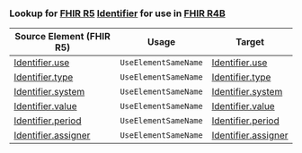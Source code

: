 ### Lookup for [FHIR R5](https://hl7.org/fhir/R5/) [Identifier](https://hl7.org/fhir/R5/Identifier.html) for use in [FHIR R4B](https://hl7.org/fhir/R4B/)

| Source Element (FHIR R5) | Usage | Target |
| -------------- | ----- | ------ |
| [Identifier.use](https://hl7.org/fhir/R5/Identifier.html#resource) | `UseElementSameName` | [Identifier.use](https://hl7.org/fhir/R4B/Identifier.html#resource) |
| [Identifier.type](https://hl7.org/fhir/R5/Identifier.html#resource) | `UseElementSameName` | [Identifier.type](https://hl7.org/fhir/R4B/Identifier.html#resource) |
| [Identifier.system](https://hl7.org/fhir/R5/Identifier.html#resource) | `UseElementSameName` | [Identifier.system](https://hl7.org/fhir/R4B/Identifier.html#resource) |
| [Identifier.value](https://hl7.org/fhir/R5/Identifier.html#resource) | `UseElementSameName` | [Identifier.value](https://hl7.org/fhir/R4B/Identifier.html#resource) |
| [Identifier.period](https://hl7.org/fhir/R5/Identifier.html#resource) | `UseElementSameName` | [Identifier.period](https://hl7.org/fhir/R4B/Identifier.html#resource) |
| [Identifier.assigner](https://hl7.org/fhir/R5/Identifier.html#resource) | `UseElementSameName` | [Identifier.assigner](https://hl7.org/fhir/R4B/Identifier.html#resource) |
